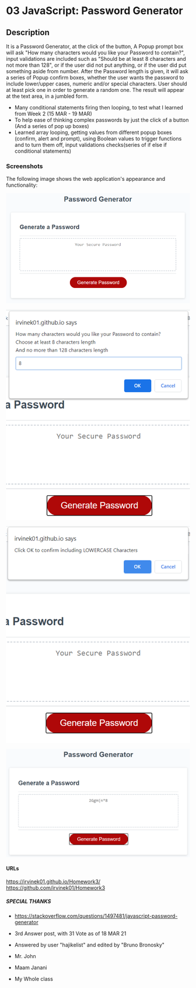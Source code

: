 # 03 JavaScript: Password Generator

## Description
It is a Password Generator, at the click of the button, A Popup prompt box will ask "How many characters would you like your Password to contain?", input validations are included such as "Should be at least 8 characters and not more than 128", or if the user did not put anything, or if the user did put something aside from number. After the Password length is given, it will ask a series of Popup confirm boxes, whether the user wants the password to include lower/upper cases, numeric and/or special characters. User should at least pick one in order to generate a random one. The result will appear at the text area, in a jumbled form.

- Many conditional statements firing then looping, to test what I learned from Week 2 (15 MAR - 19 MAR) 
- To help ease of thinking complex passwords by just the click of a button (And a series of pop up boxes)
- Learned array looping, getting values from different popup boxes (confirm, alert and prompt), using Boolean values to trigger functions and to turn them off, input validations checks(series of if else if conditional statements)

### Screenshots
The following image shows the web application's appearance and functionality:

![The Password Generator application displays a red button to "Generate Password".](./Assets/03-javascript-homework-demo.png)

![Upon the button click, asks the user for password length in a Popup prompt box.](./Assets/input.png)

![Next, a series of OK/cancel Popup confirm boxes whether to include lower/upper, numeric, special characters.](./Assets/ask-include.png)

![And Last, display the results inside the text area.](./Assets/end-result.png)

#### URLs
https://irvinek01.github.io/Homework3/
https://github.com/irvinek01/Homework3

##### SPECIAL THANKS
- https://stackoverflow.com/questions/1497481/javascript-password-generator
- 3rd Answer post, with 31 Vote as of 18 MAR 21
- Answered by user "hajikelist" and edited by "Bruno Bronosky"

- Mr. John
- Maam Janani
- My Whole class
